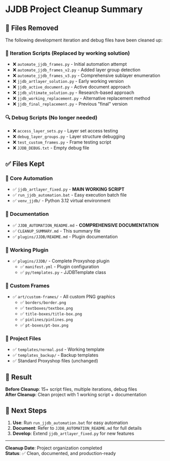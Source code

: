 # JJDB Project Cleanup Summary

## 🧹 Files Removed
The following development iteration and debug files have been cleaned up:

### **🔄 Iteration Scripts** (Replaced by working solution)
- ❌ `automate_jjdb_frames.py` - Initial automation attempt
- ❌ `automate_jjdb_frames_v2.py` - Added layer group detection  
- ❌ `automate_jjdb_frames_v3.py` - Comprehensive sublayer enumeration
- ❌ `jjdb_artlayer_solution.py` - Early working version
- ❌ `jjdb_active_document.py` - Active document approach
- ❌ `jjdb_ultimate_solution.py` - Research-based approach
- ❌ `jjdb_working_replacement.py` - Alternative replacement method
- ❌ `jjdb_final_replacement.py` - Previous "final" version

### **🔍 Debug Scripts** (No longer needed)
- ❌ `access_layer_sets.py` - Layer set access testing
- ❌ `debug_layer_groups.py` - Layer structure debugging
- ❌ `test_custom_frames.py` - Frame testing script
- ❌ `JJDB_DEBUG.txt` - Empty debug file

## ✅ Files Kept

### **🎯 Core Automation**
- ✅ `jjdb_artlayer_fixed.py` - **MAIN WORKING SCRIPT**
- ✅ `run_jjdb_automation.bat` - Easy execution batch file
- ✅ `venv_jjdb/` - Python 3.12 virtual environment

### **📖 Documentation**
- ✅ `JJDB_AUTOMATION_README.md` - **COMPREHENSIVE DOCUMENTATION**
- ✅ `CLEANUP_SUMMARY.md` - This summary file
- ✅ `plugins/JJDB/README.md` - Plugin documentation

### **🔌 Working Plugin**
- ✅ `plugins/JJDB/` - Complete Proxyshop plugin
  - ✅ `manifest.yml` - Plugin configuration
  - ✅ `py/templates.py` - JJDBTemplate class

### **🎨 Custom Frames**
- ✅ `art/custom-frames/` - All custom PNG graphics
  - ✅ `borders/border.png`
  - ✅ `textboxes/textbox.png`
  - ✅ `title-boxes/title-box.png`
  - ✅ `pinlines/pinlines.png`
  - ✅ `pt-boxes/pt-box.png`

### **📁 Project Files**
- ✅ `templates/normal.psd` - Working template
- ✅ `templates_backup/` - Backup templates
- ✅ Standard Proxyshop files (unchanged)

## 🎊 Result

**Before Cleanup**: 15+ script files, multiple iterations, debug files  
**After Cleanup**: Clean project with 1 working script + documentation

## 🚀 Next Steps

1. **Use**: Run `run_jjdb_automation.bat` for easy automation
2. **Document**: Refer to `JJDB_AUTOMATION_README.md` for full details
3. **Develop**: Extend `jjdb_artlayer_fixed.py` for new features

---

**Cleanup Date**: Project organization completed  
**Status**: ✅ Clean, documented, and production-ready 